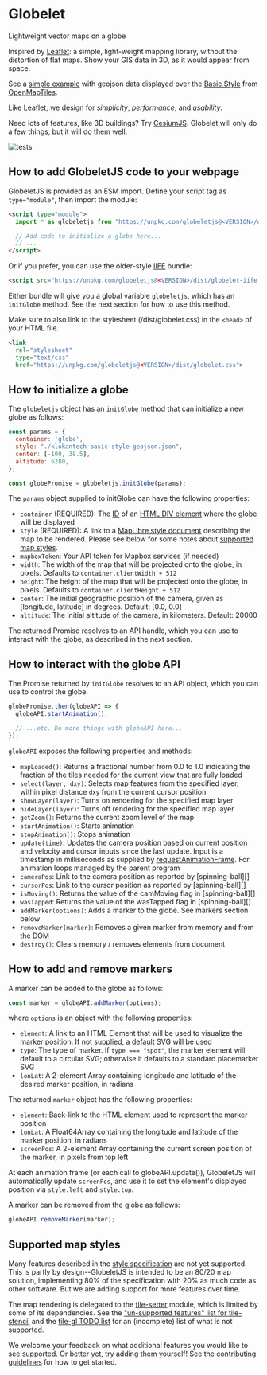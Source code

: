 # Globelet

Lightweight vector maps on a globe

Inspired by [Leaflet][]: a simple, light-weight mapping library, without the 
distortion of flat maps. Show your GIS data in 3D, as it would appear from 
space.

See a [simple example][] with geojson data displayed over the [Basic Style][]
from [OpenMapTiles][].

Like Leaflet, we design for *simplicity*, *performance*, and *usability*.

Need lots of features, like 3D buildings? Try [CesiumJS][]. Globelet will only do
a few things, but it will do them well.

[Leaflet]: https://github.com/Leaflet/Leaflet
[simple example]: https://globeletjs.org/examples/geojson/index.html
[Basic Style]: https://github.com/openmaptiles/maptiler-basic-gl-style
[OpenMapTiles]: https://openmaptiles.org/
[CesiumJS]: https://github.com/AnalyticalGraphicsInc/cesium

![tests](https://github.com/GlobeletJS/GlobeletJS/actions/workflows/node.js.yml/badge.svg)

## How to add GlobeletJS code to your webpage
GlobeletJS is provided as an ESM import. Define your script tag as
`type="module"`, then import the module:
```html
<script type="module">
  import * as globeletjs from "https://unpkg.com/globeletjs@<VERSION>/dist/globelet.js";

  // Add code to initialize a globe here...
  // ...
</script>
```

Or if you prefer, you can use the older-style [IIFE][] bundle:
```html
<script src="https://unpkg.com/globeletjs@<VERSION>/dist/globelet-iife.js">
```

Either bundle will give you a global variable `globeletjs`, which has an 
`initGlobe` method. See the next section for how to use this method.

Make sure to also link to the stylesheet (/dist/globelet.css) in the `<head>`
of your HTML file.
```html
<link 
  rel="stylesheet" 
  type="text/css" 
  href="https://unpkg.com/globeletjs@<VERSION>/dist/globelet.css">
```

[IIFE]: https://developer.mozilla.org/en-US/docs/Glossary/IIFE

## How to initialize a globe
The `globeletjs` object has an `initGlobe` method that can initialize a new 
globe as follows:
```javascript
const params = {
  container: 'globe',
  style: "./klokantech-basic-style-geojson.json",
  center: [-100, 38.5],
  altitude: 6280,
};

const globePromise = globeletjs.initGlobe(params);
```

The `params` object supplied to initGlobe can have the following properties:
- `container` (REQUIRED): The [ID][] of an [HTML DIV element][] where the 
  globe will be displayed
- `style` (REQUIRED): A link to a [MapLibre style document][Maplibre] 
  describing the map to be rendered. Please see below for some notes about
  [supported map styles](#supported-map-styles).
- `mapboxToken`: Your API token for Mapbox services (if needed)
- `width`: The width of the map that will be projected onto the globe,
  in pixels. Defaults to `container.clientWidth + 512`
- `height`: The height of the map that will be projected onto the globe,
  in pixels. Defaults to `container.clientHeight + 512`
- `center`: The initial geographic position of the camera, given as
  [longitude, latitude] in degrees. Default: [0.0, 0.0]
- `altitude`: The initial altitude of the camera, in kilometers.
  Default: 20000

The returned Promise resolves to an API handle, which you can use to interact
with the globe, as described in the next section.

[ID]: https://developer.mozilla.org/en-US/docs/Web/HTML/Global_attributes/id
[HTML DIV element]: https://developer.mozilla.org/en-US/docs/Web/HTML/Element/div
[MapLibre]: https://maplibre.org/maplibre-gl-js-docs/style-spec/

## How to interact with the globe API
The Promise returned by `initGlobe` resolves to an API object, which you can
use to control the globe.

```javascript
globePromise.then(globeAPI => {
  globeAPI.startAnimation();

  // ...etc. Do more things with globeAPI here...
});
```

`globeAPI` exposes the following properties and methods:
- `mapLoaded()`: Returns a fractional number from 0.0 to 1.0 indicating the
  fraction of the tiles needed for the current view that are fully loaded
- `select(layer, dxy)`: Selects map features from the specified layer, within
  pixel distance `dxy` from the current cursor position
- `showLayer(layer)`: Turns on rendering for the specified map layer
- `hideLayer(layer)`: Turns off rendering for the specified map layer
- `getZoom()`: Returns the current zoom level of the map
- `startAnimation()`: Starts animation
- `stopAnimation()`: Stops animation
- `update(time)`: Updates the camera position based on current position and
  velocity and cursor inputs since the last update. Input is a timestamp in
  milliseconds as supplied by [requestAnimationFrame][]. For animation loops
  managed by the parent program
- `cameraPos`: Link to the camera position as reported by [spinning-ball][] 
- `cursorPos`: Link to the cursor position as reported by [spinning-ball][]
- `isMoving()`: Returns the value of the camMoving flag in [spinning-ball][]
- `wasTapped`: Returns the value of the wasTapped flag in [spinning-ball][]
- `addMarker(options)`: Adds a marker to the globe. See markers section below
- `removeMarker(marker)`: Removes a given marker from memory and from the DOM
- `destroy()`: Clears memory / removes elements from document

[requestAnimationFrame]: https://developer.mozilla.org/en-US/docs/Web/API/window/requestAnimationFrame

## How to add and remove markers
A marker can be added to the globe as follows:
```javascript
const marker = globeAPI.addMarker(options);
```

where `options` is an object with the following properties:
- `element`: A link to an HTML Element that will be used to visualize the
  marker position. If not supplied, a default SVG will be used
- `type`: The type of marker. If `type === "spot"`, the marker element will
  default to a circular SVG; otherwise it defaults to a standard placemarker 
  SVG
- `lonLat`: A 2-element Array containing longitude and latitude of the desired
  marker position, in radians

The returned `marker` object has the following properties:
- `element`: Back-link to the HTML element used to represent the marker
  position
- `lonLat`: A Float64Array containing the longitude and latitude of the marker
  position, in radians
- `screenPos`: A 2-element Array containing the current screen position of the
  marker, in pixels from top left

At each animation frame (or each call to globeAPI.update()), GlobeletJS will 
automatically update `screenPos`, and use it to set the element's displayed 
position via `style.left` and `style.top`.

A marker can be removed from the globe as follows:
```javascript
globeAPI.removeMarker(marker);
```

## Supported map styles
Many features described in the [style specification][MapLibre] are not yet
supported. This is partly by design--GlobeletJS is intended to be an 80/20
map solution, implementing 80% of the specification with 20% as much code as
other software. But we are adding support for more features over time.

The map rendering is delegated to the [tile-setter][] module, which is
limited by some of its dependencies. See the ["un-supported features" list for
tile-stencil][tile-stencil-limitations] and the [tile-gl TODO list][tile-gl-todo]
for an (incomplete) list of what is not supported.

We welcome your feedback on what additional features you would like to see
supported. Or better yet, try adding them yourself! See the
[contributing guidelines](./CONTRIBUTING.md) for how to get started.


[tile-setter]: https://github.com/GlobeletJS/tile-setter
[tile-stencil-limitations]: https://github.com/GlobeletJS/tile-stencil#un-supported-features
[tile-gl-todo]: https://github.com/GlobeletJS/tile-gl#todo
